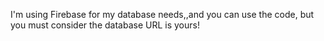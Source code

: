 I'm using Firebase for my database needs,,and you can use the code, but you must consider the database URL is yours!
